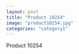 ```yaml
---
layout: post
title: "Product 10254"
image: "product10254.jpg"
categories: "category1"
---
```

Product 10254
